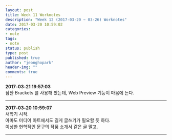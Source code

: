 ```yaml
---
layout: post
title: Week 11 Worknotes
description: "Week 12 (2017-03-20 ~ 03-26) Worknotes"
date: 2017-03-20 10:59:02
categories:
- note
tags:
- note
status: publish
type: post
published: true
author: "jeonghopark"
header-img: ""
comments: true
---                
```

**2017-03-21 19:57:03**				
잠깐 Brackets 를 사용해 봤는데, Web Preview 기능이 마음에 든다.				

---					

**2017-03-20 10:59:07**			
새학기 시작.			
아마도 미디어 아트에서도 길게 글쓰기가 필요할 듯 하다.			
이상한 현학적인 문구의 작품 소개서 같은 글 말고.			

---					
